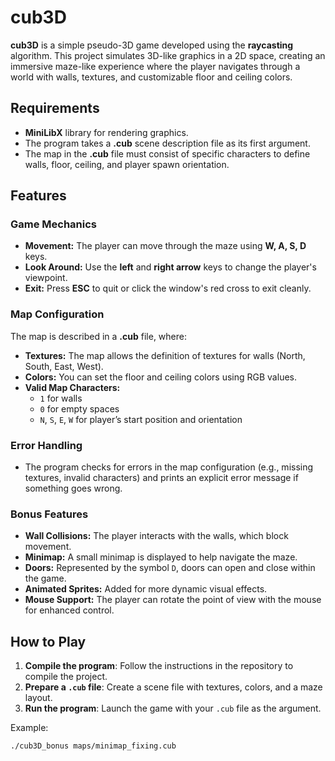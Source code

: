 # cub3D

**cub3D** is a simple pseudo-3D game developed using the **raycasting** algorithm. This project simulates 3D-like graphics in a 2D space, creating an immersive maze-like experience where the player navigates through a world with walls, textures, and customizable floor and ceiling colors.

## Requirements

- **MiniLibX** library for rendering graphics.
- The program takes a **.cub** scene description file as its first argument.
- The map in the **.cub** file must consist of specific characters to define walls, floor, ceiling, and player spawn orientation.

## Features

### **Game Mechanics**
- **Movement:** The player can move through the maze using **W, A, S, D** keys.
- **Look Around:** Use the **left** and **right arrow** keys to change the player's viewpoint.
- **Exit:** Press **ESC** to quit or click the window's red cross to exit cleanly.

### **Map Configuration**
The map is described in a **.cub** file, where:
- **Textures:** The map allows the definition of textures for walls (North, South, East, West).
- **Colors:** You can set the floor and ceiling colors using RGB values.
- **Valid Map Characters:**  
  - `1` for walls
  - `0` for empty spaces
  - `N`, `S`, `E`, `W` for player’s start position and orientation

### **Error Handling**
- The program checks for errors in the map configuration (e.g., missing textures, invalid characters) and prints an explicit error message if something goes wrong.

### **Bonus Features**
- **Wall Collisions:** The player interacts with the walls, which block movement.
- **Minimap:** A small minimap is displayed to help navigate the maze.
- **Doors:** Represented by the symbol `D`, doors can open and close within the game.
- **Animated Sprites:** Added for more dynamic visual effects.
- **Mouse Support:** The player can rotate the point of view with the mouse for enhanced control.

## How to Play

1. **Compile the program**: Follow the instructions in the repository to compile the project.
2. **Prepare a `.cub` file**: Create a scene file with textures, colors, and a maze layout.
3. **Run the program**: Launch the game with your `.cub` file as the argument.

Example:  
```bash
./cub3D_bonus maps/minimap_fixing.cub
